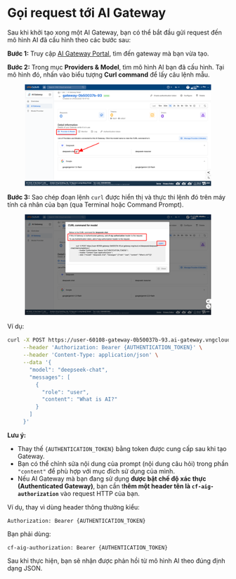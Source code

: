 # Gọi request tới AI Gateway

Sau khi khởi tạo xong một AI Gateway, bạn có thể bắt đầu gửi request đến mô hình AI đã cấu hình theo các bước sau:

**Bước 1:** Truy cập [AI Gateway Portal](http://aigateway.console.vngcloud.vn/), tìm đến gateway mà bạn vừa tạo.

**Bước 2:** Trong mục **Providers & Model**, tìm mô hình AI bạn đã cấu hình. Tại mô hình đó, nhấn vào biểu tượng **Curl command** để lấy câu lệnh mẫu.

<figure><img src="../../../.gitbook/assets/image (4) (1) (1) (1).png" alt=""><figcaption></figcaption></figure>

**Bước 3:** Sao chép đoạn lệnh `curl` được hiển thị và thực thi lệnh đó trên máy tính cá nhân của bạn (qua Terminal hoặc Command Prompt).

<figure><img src="../../../.gitbook/assets/image (5) (1) (1) (1).png" alt=""><figcaption></figcaption></figure>

Ví dụ:

```bash
curl -X POST https://user-60108-gateway-0b50037b-93.ai-gateway.vngcloud.vn/deepseek/deepseek-chat/chat/completions \
     --header 'Authorization: Bearer {AUTHENTICATION_TOKEN}' \
     --header 'Content-Type: application/json' \
     --data '{
       "model": "deepseek-chat",
       "messages": [
         {
           "role": "user",
           "content": "What is AI?"
         }
       ]
     }'
```

**Lưu ý:**

* Thay thế `{AUTHENTICATION_TOKEN}` bằng token được cung cấp sau khi tạo Gateway.
* Bạn có thể chỉnh sửa nội dung của prompt (nội dung câu hỏi) trong phần `"content"` để phù hợp với mục đích sử dụng của mình.
* Nếu AI Gateway mà bạn đang sử dụng **được bật chế độ xác thực (Authenticated Gateway)**, bạn cần t**hêm một header tên là `cf-aig-authorization`** vào request HTTP của bạn.&#x20;

Ví dụ, thay vì dùng header thông thường kiểu:

```http
Authorization: Bearer {AUTHENTICATION_TOKEN}
```

Bạn phải dùng:

```http
cf-aig-authorization: Bearer {AUTHENTICATION_TOKEN}
```

Sau khi thực hiện, bạn sẽ nhận được phản hồi từ mô hình AI theo đúng định dạng JSON.
